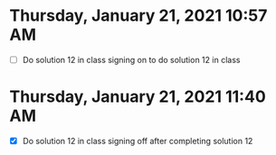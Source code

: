 # Thursday, January 21, 2021 10:57 AM
- [ ] Do solution 12 in class
signing on to do solution 12 in class
# Thursday, January 21, 2021 11:40 AM
- [x] Do solution 12 in class
signing off after completing solution 12